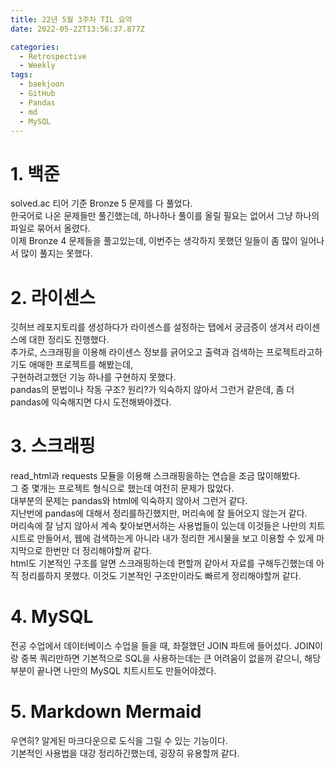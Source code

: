 ```yaml
---
title: 22년 5월 3주차 TIL 요약
date: 2022-05-22T13:56:37.877Z

categories:
  - Retrospective
  - Weekly
tags:
  - baekjoon
  - GitHub
  - Pandas
  - md
  - MySQL
---
```


# 1. 백준
solved.ac 티어 기준 Bronze 5 문제를 다 풀었다.  
한국어로 나온 문제들만 풀긴했는데, 하나하나 풀이를 올릴 필요는 없어서 그냥 하나의 파일로 묶어서 올렸다.  
이제 Bronze 4 문제들을 풀고있는데, 이번주는 생각하지 못했던 일들이 좀 많이 일어나서 많이 풀지는 못했다.

# 2. 라이센스
깃허브 레포지토리를 생성하다가 라이센스를 설정하는 탭에서 궁금증이 생겨서 라이센스에 대한 정리도 진행했다.  
추가로, 스크래핑을 이용해 라이센스 정보를 긁어오고 출력과 검색하는 프로젝트라고하기도 애매한 프로젝트를 해봤는데,  
구현하려고했던 기능 하나를 구현하지 못했다.  
pandas의 문법이나 작동 구조? 원리?가 익숙하지 않아서 그런거 같은데, 좀 더 pandas에 익숙해지면 다시 도전해봐야겠다.

# 3. 스크래핑
read_html과 requests 모듈을 이용해 스크래핑을하는 연습을 조금 많이해봤다.  
그 중 몇개는 프로젝트 형식으로 했는데 여전히 문제가 많았다.  
대부분의 문제는 pandas와 html에 익숙하지 않아서 그런거 같다.  
지난번에 pandas에 대해서 정리를하긴했지만, 머리속에 잘 들어오지 않는거 같다.   
머리속에 잘 남지 않아서 계속 찾아보면서하는 사용법들이 있는데 이것들은 나만의 치트시트로 만들어서, 웹에 검색하는게 아니라 내가 정리한 게시물을 보고 이용할 수 있게 마지막으로 한번만 더 정리해야할꺼 같다.  
html도 기본적인 구조를 알면 스크래핑하는데 편할꺼 같아서 자료를 구해두긴했는데 아직 정리를하지 못했다. 이것도 기본적인 구조만이라도 빠르게 정리해야할꺼 같다.

# 4. MySQL
전공 수업에서 데이터베이스 수업을 들을 때, 좌절했던 JOIN 파트에 들어섰다. JOIN이랑 중복 쿼리만하면 기본적으로 SQL을 사용하는데는 큰 어려움이 없을꺼 같으니, 해당 부분이 끝나면 나만의 MySQL 치트시트도 만들어야겠다.

# 5. Markdown Mermaid
우연히? 알게된 마크다운으로 도식을 그릴 수 있는 기능이다.  
기본적인 사용법을 대강 정리하긴했는데, 굉장히 유용할꺼 같다.